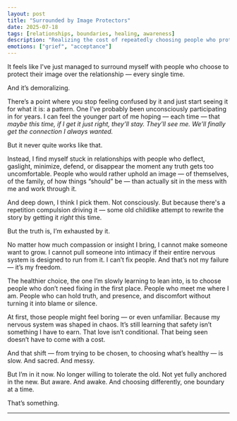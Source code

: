```yaml
---
layout: post
title: "Surrounded by Image Protectors"
date: 2025-07-18
tags: [relationships, boundaries, healing, awareness]
description: "Realizing the cost of repeatedly choosing people who protect their image over truth, and the quiet shift into choosing differently."
emotions: ["grief", "acceptance"]
---
```


It feels like I've just managed to surround myself with people who choose to protect their image over the relationship — every single time.

And it’s demoralizing.

There’s a point where you stop feeling confused by it and just start seeing it for what it is: a pattern. One I’ve probably been unconsciously participating in for years. I can feel the younger part of me hoping — each time — that *maybe this time, if I get it just right, they’ll stay. They’ll see me. We’ll finally get the connection I always wanted.*

But it never quite works like that.

Instead, I find myself stuck in relationships with people who deflect, gaslight, minimize, defend, or disappear the moment any truth gets too uncomfortable. People who would rather uphold an image — of themselves, of the family, of how things “should” be — than actually sit in the mess with me and work through it.

And deep down, I think I pick them. Not consciously. But because there's a repetition compulsion driving it — some old childlike attempt to rewrite the story by getting it *right* this time.

But the truth is, I’m exhausted by it.

No matter how much compassion or insight I bring, I cannot make someone want to grow. I cannot pull someone into intimacy if their entire nervous system is designed to run from it. I can’t fix people. And that’s not my failure — it’s my freedom.

The healthier choice, the one I’m slowly learning to lean into, is to choose people who don’t need fixing in the first place. People who meet me where I am. People who can hold truth, and presence, and discomfort without turning it into blame or silence.

At first, those people might feel boring — or even unfamiliar. Because my nervous system was shaped in chaos. It’s still learning that safety isn’t something I have to earn. That love isn’t conditional. That being seen doesn’t have to come with a cost.

And that shift — from trying to be chosen, to choosing what’s healthy — is slow. And sacred. And messy.

But I’m in it now. No longer willing to tolerate the old. Not yet fully anchored in the new. But aware. And awake. And choosing differently, one boundary at a time.

That’s something.


---